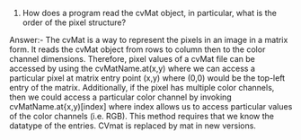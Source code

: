 1. How does a program read the cvMat object, in particular, what is the order of the pixel structure?

Answer:- The cvMat is a way to represent the pixels in an image in a matrix form. It reads the cvMat object from rows to column
then to the color channel dimensions.
Therefore, pixel values of a cvMat file can be accessed by using the cvMatName.at(x,y) where we can access a particular pixel at matrix entry point (x,y) where (0,0) would be the top-left entry of the matrix. Additionally, if the pixel has multiple color channels, then we could access a particular color channel by invoking cvMatName.at{x,y)[index] where index allows us to access particular values of the color channels (i.e. RGB). 
This method requires that we know the datatype of the entries. CVmat is replaced by mat in new versions.
